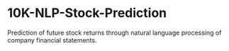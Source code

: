 # 10K-NLP-Stock-Prediction
Prediction of future stock returns through natural language processing of company financial statements.
